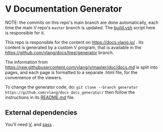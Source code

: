 # V Documentation Generator

NOTE: the commits on this repo's main branch are done automatically,
each time the main V repo's `master` branch is updated.
The [build.vsh](./build.vsh) script here is responsible for it.

This repo is responsible for the content on https://docs.vlang.io/ .
Its content is generated by a custom V program, that is available in
the <https://github.com/vlang/docs/tree/generator> branch.

The information from https://raw.githubusercontent.com/vlang/v/master/doc/docs.md
is split into pages, and each page is formatted to a separate .html
file, for the convenience of the viewers.

To change the generator code, do: 
`git clone --branch generator https://github.com/vlang/docs docs_generator/`
then follow the instructions in its
[README.md](https://github.com/vlang/docs/blob/generator/README.md) file.

## External dependencies
You'll need [V](https://github.com/vlang/v?tab=readme-ov-file#installing-v-from-source),
and [sass](https://sass-lang.com/install/) .
